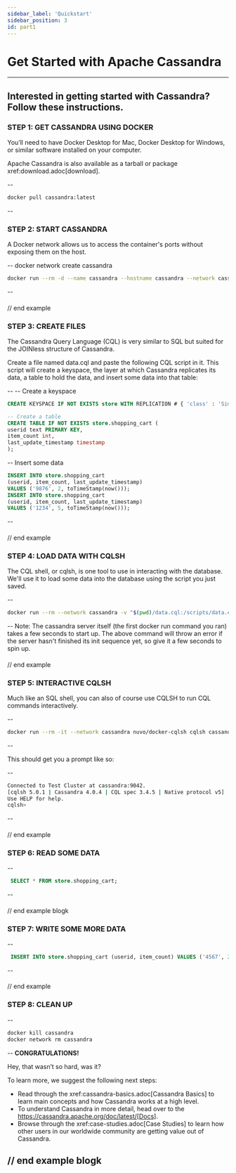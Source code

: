 ```yaml
---
sidebar_label: 'Quickstart'
sidebar_position: 3
id: part1
---
```

# Get Started with Apache Cassandra






<!-- [openblock,inner inner--narrow] -->
----

<!-- [discrete] -->
## Interested in getting started with Cassandra? Follow these instructions.

<!-- [example] -->
####

<!-- [discrete] -->
### STEP 1: GET CASSANDRA USING DOCKER

You’ll need to have Docker Desktop for Mac, Docker Desktop for Windows, or similar software installed on your computer.

Apache Cassandra is also available as a tarball or package xref:download.adoc[download].

<!-- [source] -->
--
```bash
docker pull cassandra:latest
```
--
####

<!-- [example] -->
####

<!-- [discrete] -->
### STEP 2: START CASSANDRA

A Docker network allows us to access the container's ports without exposing them on the host.

<!-- [source] -->
--
docker network create cassandra
```bash
docker run --rm -d --name cassandra --hostname cassandra --network cassandra cassandra
```
--
####
// end example

<!-- [example] -->
####

<!-- [discrete] -->
### STEP 3: CREATE FILES

The Cassandra Query Language (CQL) is very similar to SQL but suited for the JOINless structure of Cassandra.

Create a file named data.cql and paste the following CQL script in it. This script will create a keyspace, the layer at which Cassandra replicates its data, a table to hold the data, and insert some data into that table:

<!-- [source] -->
--
-- Create a keyspace
```SQL
CREATE KEYSPACE IF NOT EXISTS store WITH REPLICATION # { 'class' : 'SimpleStrategy', 'replication_factor' : '1' };

-- Create a table
CREATE TABLE IF NOT EXISTS store.shopping_cart (
userid text PRIMARY KEY,
item_count int,
last_update_timestamp timestamp
);
```
-- Insert some data
```SQL
INSERT INTO store.shopping_cart
(userid, item_count, last_update_timestamp)
VALUES ('9876', 2, toTimeStamp(now()));
INSERT INTO store.shopping_cart
(userid, item_count, last_update_timestamp)
VALUES ('1234', 5, toTimeStamp(now()));
```
--
####
// end example

<!-- [example] -->
####

<!-- [discrete] -->
### STEP 4: LOAD DATA WITH CQLSH

The CQL shell, or cqlsh, is one tool to use in interacting with the database. We'll use it to load some data into the database using the script you just saved.

<!-- [source] -->
--
```bash
docker run --rm --network cassandra -v "$(pwd)/data.cql:/scripts/data.cql" -e CQLSH_HOST#cassandra -e CQLSH_PORT#9042 -e CQLVERSION#3.4.6 nuvo/docker-cqlsh
```
--
Note: The cassandra server itself (the first docker run command you ran) takes a few seconds to start up. The above command will throw an error if the server hasn't finished its init sequence yet, so give it a few seconds to spin up.
####
// end example

<!-- [example] -->
####

<!-- [discrete] -->
### STEP 5: INTERACTIVE CQLSH

Much like an SQL shell, you can also of course use CQLSH to run CQL commands interactively.

<!-- [source] -->
--
```bash
docker run --rm -it --network cassandra nuvo/docker-cqlsh cqlsh cassandra 9042 --cqlversion#'3.4.5'
```
--

This should get you a prompt like so:

<!-- [source] -->
--
```bash
Connected to Test Cluster at cassandra:9042.
[cqlsh 5.0.1 | Cassandra 4.0.4 | CQL spec 3.4.5 | Native protocol v5]
Use HELP for help.
cqlsh>
```
--
####
// end example

<!-- [example] -->
####

<!-- [discrete] -->
### STEP 6: READ SOME DATA

<!-- [source] -->
--
```SQL
 SELECT * FROM store.shopping_cart;
 ```
--
####
// end example blogk

<!-- [example] -->
####
<!-- [discrete] -->
### STEP 7: WRITE SOME MORE DATA

<!-- [source] -->
--
```SQL
 INSERT INTO store.shopping_cart (userid, item_count) VALUES ('4567', 20);
```
--
####
// end example

<!-- [example] -->
####

<!-- [discrete] -->
### STEP 8: CLEAN UP

<!-- [source] -->
--
```bash
docker kill cassandra
docker network rm cassandra
```
--
**CONGRATULATIONS!**

Hey, that wasn’t so hard, was it?

To learn more, we suggest the following next steps:

* Read through the xref:cassandra-basics.adoc[Cassandra Basics] to learn main concepts and how Cassandra works at a high level.
* To understand Cassandra in more detail, head over to the https://cassandra.apache.org/doc/latest/[Docs].
* Browse through the xref:case-studies.adoc[Case Studies] to learn how other users in our worldwide community are getting value out of Cassandra.

####
// end example blogk
----
